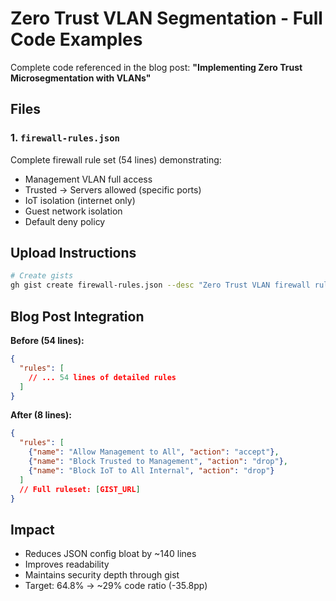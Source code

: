 # Zero Trust VLAN Segmentation - Full Code Examples

Complete code referenced in the blog post:
**"Implementing Zero Trust Microsegmentation with VLANs"**

## Files

### 1. `firewall-rules.json`
Complete firewall rule set (54 lines) demonstrating:
- Management VLAN full access
- Trusted → Servers allowed (specific ports)
- IoT isolation (internet only)
- Guest network isolation
- Default deny policy

## Upload Instructions

```bash
# Create gists
gh gist create firewall-rules.json --desc "Zero Trust VLAN firewall rules"
```

## Blog Post Integration

**Before (54 lines):**
```json
{
  "rules": [
    // ... 54 lines of detailed rules
  ]
}
```

**After (8 lines):**
```json
{
  "rules": [
    {"name": "Allow Management to All", "action": "accept"},
    {"name": "Block Trusted to Management", "action": "drop"},
    {"name": "Block IoT to All Internal", "action": "drop"}
  ]
  // Full ruleset: [GIST_URL]
}
```

## Impact
- Reduces JSON config bloat by ~140 lines
- Improves readability
- Maintains security depth through gist
- Target: 64.8% → ~29% code ratio (-35.8pp)
